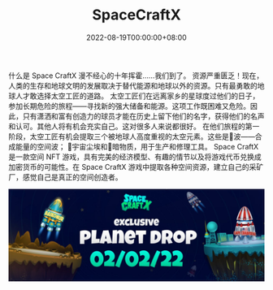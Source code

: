 ﻿---
title: "SpaceCraftX"
description: "Space CraftX 是一款空间 NFT 游戏，具有完美的经济模型、有趣的情节以及将游戏代币兑换成加密货币的可能性。提取变量"
date: 2022-08-19T00:00:00+08:00
lastmod: 2022-08-19T00:00:00+08:00
draft: false
authors: ["boogArno"]
featuredImage: "spacecraftx.png"
tags: ["NFT Games","SpaceCraftX"]
categories: ["nfts"]
nfts: ["NFT Games"]
blockchain: "WAX"
website: "https://spacecraftx.io/"
twitter: "https://twitter.com/Space_CraftX"
discord: ""
telegram: ""
github: ""
youtube: ""
twitch: ""
facebook: ""
instagram: ""
reddit: ""
medium: ""
steam: ""
gitbook: ""
googleplay: ""
appstore: ""
status: "Live"
weight: 
lightgallery: true
toc: true
pinned: false
recommend: false
recommend1: false
---
什么是 Space CraftX
漫不经心的十年挥霍……我们到了。
资源严重匮乏！现在，人类的生存和地球文明的发展取决于替代能源和地球以外的资源。只有最勇敢的地球人才敢选择太空工匠的道路。
太空工匠们在远离家乡的星球度过他们的日子，参加长期危险的旅程——寻找新的强大储备和能源。这项工作既困难又危险。因此，只有潇洒和富有创造力的球员才能在历史上留下他们的名字，获得他们的名声和认可。其他人将有机会充实自己。这对很多人来说都很好。
在他们旅程的第一阶段，太空工匠有机会提取三个被地球人高度重视的太空元素。这些是🔹波——合成能量的空间波； 🔹宇宙尘埃和🔹暗物质，用于生产和修理工具。
Space CraftX 是一款空间 NFT 游戏，具有完美的经济模型、有趣的情节以及将游戏代币兑换成加密货币的可能性。在 Space CraftX 游戏中提取各种空间资源，建立自己的采矿厂，感觉自己是真正的空间创造者。

![FKcrkR5WQAMoc9B](FKcrkR5WQAMoc9B.jpg)
